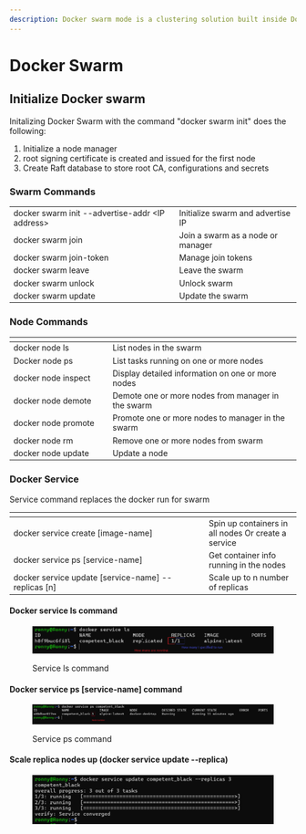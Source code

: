 ```yaml
---
description: Docker swarm mode is a clustering solution built inside Docker
---
```


# Docker Swarm

## Initialize Docker swarm

Initalizing Docker Swarm with the command "docker swarm init" does the following:

1. Initialize a node manager
2. root signing certificate is created and issued for the first node
3. Create Raft database to store root CA, configurations and secrets

### Swarm Commands

|                                                  |                                   |
| ------------------------------------------------ | --------------------------------- |
| docker swarm init --advertise-addr \<IP address> | Initialize swarm and advertise IP |
| docker swarm join                                | Join a swarm as a node or manager |
| docker swarm join-token                          | Manage join tokens                |
| docker swarm leave                               | Leave the swarm                   |
| docker swarm unlock                              | Unlock swarm                      |
| docker swarm update                              | Update the swarm                  |

### Node Commands

<table><thead><tr><th width="240"></th><th width="500"></th></tr></thead><tbody><tr><td>docker node ls</td><td>List nodes in the swarm </td></tr><tr><td>Docker node ps</td><td>List tasks running on one or more nodes</td></tr><tr><td>docker node inspect</td><td>Display detailed information on one or more nodes </td></tr><tr><td>docker node demote</td><td>Demote one or more nodes from manager in the swarm</td></tr><tr><td>docker node promote</td><td>Promote one or more nodes to manager in the swarm</td></tr><tr><td>docker node rm</td><td>Remove one or more nodes from swarm</td></tr><tr><td>docker node update</td><td>Update a node</td></tr></tbody></table>

### Docker Service

Service command replaces the docker run for swarm

<table><thead><tr><th width="329"></th><th></th></tr></thead><tbody><tr><td>docker service create [image-name]</td><td>Spin up containers in all nodes Or create a service</td></tr><tr><td>docker service ps [service-name]</td><td>Get container info running in the nodes</td></tr><tr><td>docker service update [service-name] --replicas [n]</td><td>Scale up to n number of replicas</td></tr></tbody></table>

#### Docker service ls command

<figure><img src="../.gitbook/assets/image (2).png" alt=""><figcaption><p>Service ls  command</p></figcaption></figure>

#### Docker service ps \[service-name] command

<figure><img src="../.gitbook/assets/image (1).png" alt=""><figcaption><p>Service ps  command</p></figcaption></figure>

#### Scale replica nodes up (docker service update --replica)

<figure><img src="../.gitbook/assets/image (3).png" alt=""><figcaption></figcaption></figure>
